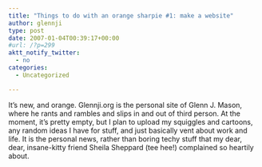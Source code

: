 ```yaml
---
title: "Things to do with an orange sharpie #1: make a website"
author: glennji
type: post
date: 2007-01-04T00:39:17+00:00
#url: /?p=299
aktt_notify_twitter:
  - no
categories:
  - Uncategorized

---
```

It&#8217;s new, and orange. Glennji.org is the personal site of Glenn J. Mason, where he rants and rambles and slips in and out of third person. At the moment, it&#8217;s pretty empty, but I plan to upload my squiggles and cartoons, any random ideas I have for stuff, and just basically vent about work and life. It is the personal news, rather than boring techy stuff that my dear, dear, insane-kitty friend Sheila Sheppard (tee hee!) complained so heartily about.
